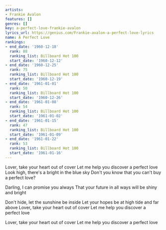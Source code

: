 ```yaml
---
artists:
- Frankie Avalon
features: []
genres: []
key: a-perfect-love-frankie-avalon
lyrics_url: https://genius.com/Frankie-avalon-a-perfect-love-lyrics
name: A Perfect Love
rankings:
- end_date: '1960-12-18'
  rank: 88
  ranking_list: Billboard Hot 100
  start_date: '1960-12-12'
- end_date: '1960-12-25'
  rank: 75
  ranking_list: Billboard Hot 100
  start_date: '1960-12-19'
- end_date: '1961-01-01'
  rank: 50
  ranking_list: Billboard Hot 100
  start_date: '1960-12-26'
- end_date: '1961-01-08'
  rank: 54
  ranking_list: Billboard Hot 100
  start_date: '1961-01-02'
- end_date: '1961-01-15'
  rank: 47
  ranking_list: Billboard Hot 100
  start_date: '1961-01-09'
- end_date: '1961-01-22'
  rank: 53
  ranking_list: Billboard Hot 100
  start_date: '1961-01-16'
---
```

Lover, take your heart out of cover
Let me help you discover a perfect love
Look high, there's a bright in the blue sky
Don't you know that you can't buy a perfect love?

Darling, I can promise you always
That your future in all ways will be shiny and bright

Don't hide, let the sunshine be inside
Let your hopes be at high tide and far above
Lover, take your heart out of cover
Let me help you discover a perfect love

Lover, take your heart out of cover
Let me help you discover a perfect love
